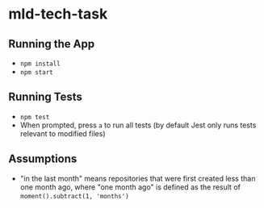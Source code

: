 # mld-tech-task

## Running the App

- `npm install`
- `npm start`

## Running Tests

- `npm test`
- When prompted, press `a` to run all tests (by default Jest only runs tests relevant to modified files)

## Assumptions

- "in the last month" means repositories that were first created less than one month ago, where "one month ago" is defined as the result of `moment().subtract(1, 'months')`
